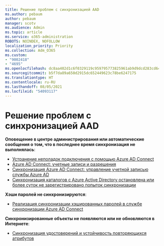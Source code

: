 ```yaml
---
title: Решение проблем с синхронизацией AAD
ms.author: pebaum
author: pebaum
manager: scotv
ms.audience: Admin
ms.topic: article
ms.service: o365-administration
ROBOTS: NOINDEX, NOFOLLOW
localization_priority: Priority
ms.collection: Adm_O365
ms.custom:
- "9002418"
- "4695"
ms.openlocfilehash: dc8aa402d1c6f0329119c959795773825961ab9d9dcd283cd64810a901594ac2
ms.sourcegitcommit: b5f7da89a650d2915dc652449623c78be6247175
ms.translationtype: HT
ms.contentlocale: ru-RU
ms.lasthandoff: 08/05/2021
ms.locfileid: "54093117"
---
```

# <a name="solutions-for-aad-synchronization-problems"></a>Решение проблем с синхронизацией AAD

**Оповещение в центре администрирования или автоматические сообщения о том, что в последнее время синхронизация не выполнялась**:

- [Устранение неполадок подключения с помощью Azure AD Connect](https://docs.microsoft.com/azure/active-directory/hybrid/tshoot-connect-connectivity)
- [Azure AD Connect: учетные записи и разрешения](https://go.microsoft.com/fwlink/p/?LinkId=820598)
- [Синхронизация Azure AD Connect: управление учетной записью службы Azure AD](https://docs.microsoft.com/azure/active-directory/hybrid/how-to-connect-azureadaccount)
- [Синхронизация каталогов с Azure Active Directory остановлена или более суток не зарегистрировано попыток синхронизации](https://support.microsoft.com/help/2882421/directory-synchronization-to-azure-active-directory-stops-or-you-re-warned-that-sync-hasn-t-registered-in-more-than-a-day)
 
**Хэши паролей не синхронизируются**:

- [Реализация синхронизации хэшированных паролей в службе синхронизации Azure AD Connect](https://docs.microsoft.com/azure/active-directory/hybrid/how-to-connect-password-hash-synchronization)

**Синхронизированные объекты не появляются или не обновляются в Интернете**:

- [Синхронизация удостоверений и устойчивость повторяющихся атрибутов](https://docs.microsoft.com/azure/active-directory/hybrid/how-to-connect-syncservice-duplicate-attribute-resiliency)
